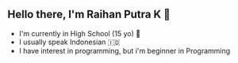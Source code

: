 ## Hello there, I'm Raihan Putra K 👋

* I'm currently in High School (15 yo) 🏫
* I usually speak Indonesian 🇮🇩
* I have interest in programming, but i'm beginner in Programming

